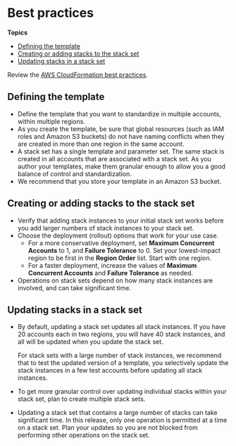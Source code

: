 # Best practices<a name="stacksets-bestpractices"></a>

**Topics**

- [Defining the template](#w4ab1c27c28b6)
- [Creating or adding stacks to the stack set](#w4ab1c27c28b8)
- [Updating stacks in a stack set](#w4ab1c27c28c10)

Review the [AWS CloudFormation best practices](http://docs.aws.amazon.com/AWSCloudFormation/latest/UserGuide/best-practices.html)\.

## Defining the template<a name="w4ab1c27c28b6"></a>

- Define the template that you want to standardize in multiple accounts, within multiple regions\.
- As you create the template, be sure that global resources \(such as IAM roles and Amazon S3 buckets\) do not have naming conflicts when they are created in more than one region in the same account\.
- A stack set has a single template and parameter set\. The same stack is created in all accounts that are associated with a stack set\. As you author your templates, make them granular enough to allow you a good balance of control and standardization\.
- We recommend that you store your template in an Amazon S3 bucket\.

## Creating or adding stacks to the stack set<a name="w4ab1c27c28b8"></a>

- Verify that adding stack instances to your initial stack set works before you add larger numbers of stack instances to your stack set\.
- Choose the deployment \(rollout\) options that work for your use case\.
  - For a more conservative deployment, set **Maximum Concurrent Accounts** to 1, and **Failure Tolerance** to 0\. Set your lowest\-impact region to be first in the **Region Order** list\. Start with one region\.
  - For a faster deployment, increase the values of **Maximum Concurrent Accounts** and **Failure Tolerance** as needed\.
- Operations on stack sets depend on how many stack instances are involved, and can take significant time\.

## Updating stacks in a stack set<a name="w4ab1c27c28c10"></a>

- By default, updating a stack set updates all stack instances\. If you have 20 accounts each in two regions, you will have 40 stack instances, and all will be updated when you update the stack set\.

  For stack sets with a large number of stack instances, we recommend that to test the updated version of a template, you selectively update the stack instances in a few test accounts before updating all stack instances\.

- To get more granular control over updating individual stacks within your stack set, plan to create multiple stack sets\.
- Updating a stack set that contains a large number of stacks can take significant time\. In this release, only one operation is permitted at a time on a stack set\. Plan your updates so you are not blocked from performing other operations on the stack set\.
